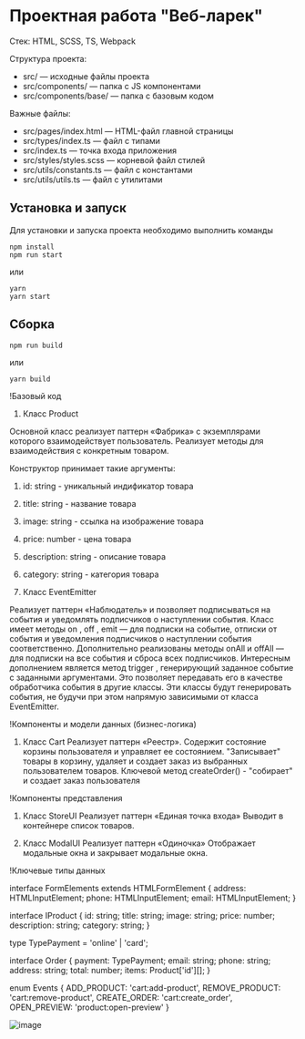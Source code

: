 # Проектная работа "Веб-ларек"

Стек: HTML, SCSS, TS, Webpack

Структура проекта:
- src/ — исходные файлы проекта
- src/components/ — папка с JS компонентами
- src/components/base/ — папка с базовым кодом

Важные файлы:
- src/pages/index.html — HTML-файл главной страницы
- src/types/index.ts — файл с типами
- src/index.ts — точка входа приложения
- src/styles/styles.scss — корневой файл стилей
- src/utils/constants.ts — файл с константами
- src/utils/utils.ts — файл с утилитами

## Установка и запуск
Для установки и запуска проекта необходимо выполнить команды

```
npm install
npm run start
```

или

```
yarn
yarn start
```
## Сборка

```
npm run build
```

или

```
yarn build
```

!Базовый код

1. Класс Product

Основной класс реализует паттерн «Фабрика» с экземплярами которого взаимодействует пользователь.
Реализует методы для взаимодействия с конкретным товаром.

Конструктор принимает такие аргументы:
1. id: string - уникальный индификатор товара
2. title: string - название товара
3. image: string - ссылка на изображение товара
4. price: number - цена товара
5. description: string - описание товара
6. category: string - категория товара

2. Класс EventEmitter
 
Реализует паттерн «Наблюдатель» и позволяет подписываться на события и уведомлять подписчиков
о наступлении события.
Класс имеет методы on ,  off ,  emit  — для подписки на событие, отписки от события и уведомления
подписчиков о наступлении события соответственно.
Дополнительно реализованы методы  onAll и  offAll  — для подписки на все события и сброса всех
подписчиков.
Интересным дополнением является метод  trigger , генерирующий заданное событие с заданными
аргументами. Это позволяет передавать его в качестве обработчика события в другие классы. Эти
классы будут генерировать события, не будучи при этом напрямую зависимыми от
класса  EventEmitter.

!Компоненты и модели данных (бизнес-логика)

1. Класс Cart
Реализует паттерн «Реестр».
Содержит состояние корзины пользователя и управляет ее состоянием. "Записывает" товары в корзину, удаляет и создает заказ из выбранных пользователем товаров.
Ключевой метод createOrder() - "собирает" и создает заказ пользователя

!Компоненты представления

1. Класс StoreUI
Реализует паттерн «Единая точка входа»
Выводит в контейнере список товаров.

2. Класс ModalUI
Реализует паттерн «Одиночка»
Отображает модальные окна и закрывает модальные окна.

!Ключевые типы данных

interface FormElements extends HTMLFormElement {
	address: HTMLInputElement;
	phone: HTMLInputElement;
	email: HTMLInputElement;
}

interface IProduct {
	id: string;
	title: string;
	image: string;
	price: number;
	description: string;
	category: string;
}

type TypePayment = 'online' | 'card';

interface Order {
 payment: TypePayment;
 email: string;
 phone: string;
 address: string;
 total: number;
 items: Product['id'][];
}

enum Events {
 ADD_PRODUCT: 'cart:add-product',
 REMOVE_PRODUCT: 'cart:remove-product',
 CREATE_ORDER: 'cart:create_order',
 OPEN_PREVIEW: 'product:open-preview'
}

![image](https://github.com/Basarus/web-larek-frontend/assets/74671944/14b1d3f9-c578-4def-886a-37065707132c)





